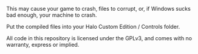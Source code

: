 This may cause your game to crash, files to corrupt, or, if Windows sucks bad enough, your machine to crash.

Put the compiled files into your Halo Custom Edition / Controls folder. 

All code in this repository is licensed under the GPLv3, and comes with no warranty, express or implied.
